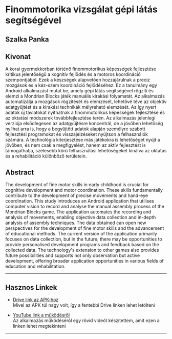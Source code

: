 # Finommotorika vizsgálat gépi látás segítségével
## Szalka Panka

## Kivonat
A korai gyermekkorban történő finommotorikus képességek fejlesztése kritikus jelentőségű a kognitív fejlődés és a motoros koordináció szempontjából. Ezek a készségek alapvetően hozzájárulnak a precíz mozgások és a kéz-szem koordináció fejlődéséhez. Ez a tanulmány egy Android alkalmazást mutat be, amely gépi látás segítségével rögzíti és elemzi a Mondrian Blocks játék manuális kirakási folyamatát. Az alkalmazás automatizálja a mozgások rögzítését és elemzését, lehetővé téve az objektív adatgyűjtést és a kirakási technikák mélyreható elemzését. Az így nyert adatok új távlatokat nyithatnak a finommotorikus képességek fejlesztése és az oktatási módszerek továbbfejlesztése terén. Az alkalmazás jelenlegi verziója elsődlegesen az adatgyűjtésre koncentrál, de a jövőben lehetőség nyílhat arra is, hogy a begyűjtött adatok alapján személyre szabott fejlesztési programokat és visszajelzéseket nyújtson a felhasználók számára. A technológia kiterjesztése más játékokra is lehetőséget nyújt a jövőben, és nem csak a megfigyelést, hanem az aktív fejlesztést is támogathatja, szélesebb körű felhasználási lehetőségeket kínálva az oktatás és a rehabilitáció különböző területein.

## Abstract

The development of fine motor skills in early childhood is crucial for cognitive development and motor coordination. These skills fundamentally contribute to the development of precise movements and hand-eye coordination. This study introduces an Android application that utilises computer vision to record and analyse the manual assembly process of the Mondrian Blocks game. The application automates the recording and analysis of movements, enabling objective data collection and in-depth analysis of assembly techniques. The data obtained can open new perspectives for the development of fine motor skills and the advancement of educational methods. The current version of the application primarily focuses on data collection, but in the future, there may be opportunities to provide personalised development programs and feedback based on the collected data. The technology's extension to other games also provides future possibilities and supports not only observation but active development, offering broader application opportunities in various fields of education and rehabilitation.

---

## Hasznos Linkek
- [Drive link az APK-hoz](https://drive.google.com/drive/folders/1Bpy0JpSzOJKYwgqo2l7wMixTdwoEU_xq?usp=sharing)  
 Mivel az APK túl nagy volt, így a fentebbi Drive linken lehet letölteni
  
- [YouTube link a működésről](https://youtu.be/VSWrBBQEBAI)  
  Az alkalmazás működéséről egy rövid videót készítettem, amit ezen a linken lehet megtekinteni

---
